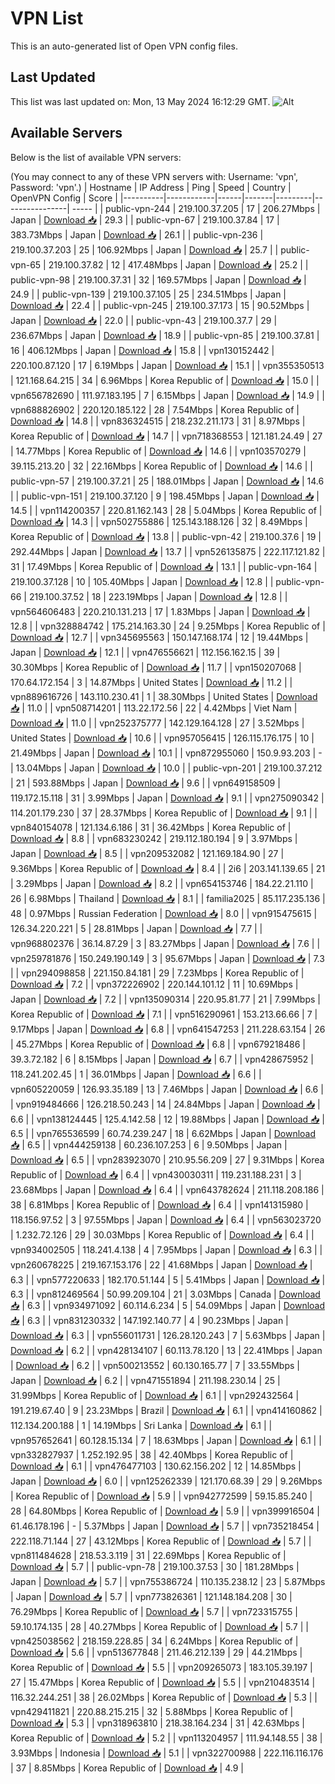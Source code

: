# VPN List

This is an auto-generated list of Open VPN config files.

## Last Updated

This list was last updated on: Mon, 13 May 2024 16:12:29 GMT.
![Alt](https://repobeats.axiom.co/api/embed/186b98318ef1479477931607c1ad7d823f12451f.svg "Repobeats analytics image")

## Available Servers

Below is the list of available VPN servers:

(You may connect to any of these VPN servers with: Username: 'vpn', Password: 'vpn'.)
| Hostname | IP Address | Ping | Speed | Country | OpenVPN Config | Score |
|----------|------------|------|-------|---------|----------------| ----- |
| public-vpn-244 | 219.100.37.205 | 17 | 206.27Mbps | Japan | [Download 📥](./configs/server_0_JP.ovpn) | 29.3 |
| public-vpn-67 | 219.100.37.84 | 17 | 383.73Mbps | Japan | [Download 📥](./configs/server_1_JP.ovpn) | 26.1 |
| public-vpn-236 | 219.100.37.203 | 25 | 106.92Mbps | Japan | [Download 📥](./configs/server_2_JP.ovpn) | 25.7 |
| public-vpn-65 | 219.100.37.82 | 12 | 417.48Mbps | Japan | [Download 📥](./configs/server_3_JP.ovpn) | 25.2 |
| public-vpn-98 | 219.100.37.31 | 32 | 169.57Mbps | Japan | [Download 📥](./configs/server_4_JP.ovpn) | 24.9 |
| public-vpn-139 | 219.100.37.105 | 25 | 234.51Mbps | Japan | [Download 📥](./configs/server_5_JP.ovpn) | 22.4 |
| public-vpn-245 | 219.100.37.173 | 15 | 90.52Mbps | Japan | [Download 📥](./configs/server_6_JP.ovpn) | 22.0 |
| public-vpn-43 | 219.100.37.7 | 29 | 236.67Mbps | Japan | [Download 📥](./configs/server_7_JP.ovpn) | 18.9 |
| public-vpn-85 | 219.100.37.81 | 16 | 406.12Mbps | Japan | [Download 📥](./configs/server_8_JP.ovpn) | 15.8 |
| vpn130152442 | 220.100.87.120 | 17 | 6.19Mbps | Japan | [Download 📥](./configs/server_9_JP.ovpn) | 15.1 |
| vpn355350513 | 121.168.64.215 | 34 | 6.96Mbps | Korea Republic of | [Download 📥](./configs/server_10_KR.ovpn) | 15.0 |
| vpn656782690 | 111.97.183.195 | 7 | 6.15Mbps | Japan | [Download 📥](./configs/server_11_JP.ovpn) | 14.9 |
| vpn688826902 | 220.120.185.122 | 28 | 7.54Mbps | Korea Republic of | [Download 📥](./configs/server_12_KR.ovpn) | 14.8 |
| vpn836324515 | 218.232.211.173 | 31 | 8.97Mbps | Korea Republic of | [Download 📥](./configs/server_13_KR.ovpn) | 14.7 |
| vpn718368553 | 121.181.24.49 | 27 | 14.77Mbps | Korea Republic of | [Download 📥](./configs/server_14_KR.ovpn) | 14.6 |
| vpn103570279 | 39.115.213.20 | 32 | 22.16Mbps | Korea Republic of | [Download 📥](./configs/server_15_KR.ovpn) | 14.6 |
| public-vpn-57 | 219.100.37.21 | 25 | 188.01Mbps | Japan | [Download 📥](./configs/server_16_JP.ovpn) | 14.6 |
| public-vpn-151 | 219.100.37.120 | 9 | 198.45Mbps | Japan | [Download 📥](./configs/server_17_JP.ovpn) | 14.5 |
| vpn114200357 | 220.81.162.143 | 28 | 5.04Mbps | Korea Republic of | [Download 📥](./configs/server_18_KR.ovpn) | 14.3 |
| vpn502755886 | 125.143.188.126 | 32 | 8.49Mbps | Korea Republic of | [Download 📥](./configs/server_19_KR.ovpn) | 13.8 |
| public-vpn-42 | 219.100.37.6 | 19 | 292.44Mbps | Japan | [Download 📥](./configs/server_20_JP.ovpn) | 13.7 |
| vpn526135875 | 222.117.121.82 | 31 | 17.49Mbps | Korea Republic of | [Download 📥](./configs/server_21_KR.ovpn) | 13.1 |
| public-vpn-164 | 219.100.37.128 | 10 | 105.40Mbps | Japan | [Download 📥](./configs/server_22_JP.ovpn) | 12.8 |
| public-vpn-66 | 219.100.37.52 | 18 | 223.19Mbps | Japan | [Download 📥](./configs/server_23_JP.ovpn) | 12.8 |
| vpn564606483 | 220.210.131.213 | 17 | 1.83Mbps | Japan | [Download 📥](./configs/server_24_JP.ovpn) | 12.8 |
| vpn328884742 | 175.214.163.30 | 24 | 9.25Mbps | Korea Republic of | [Download 📥](./configs/server_25_KR.ovpn) | 12.7 |
| vpn345695563 | 150.147.168.174 | 12 | 19.44Mbps | Japan | [Download 📥](./configs/server_26_JP.ovpn) | 12.1 |
| vpn476556621 | 112.156.162.15 | 39 | 30.30Mbps | Korea Republic of | [Download 📥](./configs/server_27_KR.ovpn) | 11.7 |
| vpn150207068 | 170.64.172.154 | 3 | 14.87Mbps | United States | [Download 📥](./configs/server_28_US.ovpn) | 11.2 |
| vpn889616726 | 143.110.230.41 | 1 | 38.30Mbps | United States | [Download 📥](./configs/server_29_US.ovpn) | 11.0 |
| vpn508714201 | 113.22.172.56 | 22 | 4.42Mbps | Viet Nam | [Download 📥](./configs/server_30_VN.ovpn) | 11.0 |
| vpn252375777 | 142.129.164.128 | 27 | 3.52Mbps | United States | [Download 📥](./configs/server_31_US.ovpn) | 10.6 |
| vpn957056415 | 126.115.176.175 | 10 | 21.49Mbps | Japan | [Download 📥](./configs/server_32_JP.ovpn) | 10.1 |
| vpn872955060 | 150.9.93.203 | - | 13.04Mbps | Japan | [Download 📥](./configs/server_33_JP.ovpn) | 10.0 |
| public-vpn-201 | 219.100.37.212 | 21 | 593.88Mbps | Japan | [Download 📥](./configs/server_34_JP.ovpn) | 9.6 |
| vpn649158509 | 119.172.15.118 | 31 | 3.99Mbps | Japan | [Download 📥](./configs/server_35_JP.ovpn) | 9.1 |
| vpn275090342 | 114.201.179.230 | 37 | 28.37Mbps | Korea Republic of | [Download 📥](./configs/server_36_KR.ovpn) | 9.1 |
| vpn840154078 | 121.134.6.186 | 31 | 36.42Mbps | Korea Republic of | [Download 📥](./configs/server_37_KR.ovpn) | 8.8 |
| vpn683230242 | 219.112.180.194 | 9 | 3.97Mbps | Japan | [Download 📥](./configs/server_38_JP.ovpn) | 8.5 |
| vpn209532082 | 121.169.184.90 | 27 | 9.36Mbps | Korea Republic of | [Download 📥](./configs/server_39_KR.ovpn) | 8.4 |
| 2i6 | 203.141.139.65 | 21 | 3.29Mbps | Japan | [Download 📥](./configs/server_40_JP.ovpn) | 8.2 |
| vpn654153746 | 184.22.21.110 | 26 | 6.98Mbps | Thailand | [Download 📥](./configs/server_41_TH.ovpn) | 8.1 |
| familia2025 | 85.117.235.136 | 48 | 0.97Mbps | Russian Federation | [Download 📥](./configs/server_42_RU.ovpn) | 8.0 |
| vpn915475615 | 126.34.220.221 | 5 | 28.81Mbps | Japan | [Download 📥](./configs/server_43_JP.ovpn) | 7.7 |
| vpn968802376 | 36.14.87.29 | 3 | 83.27Mbps | Japan | [Download 📥](./configs/server_44_JP.ovpn) | 7.6 |
| vpn259781876 | 150.249.190.149 | 3 | 95.67Mbps | Japan | [Download 📥](./configs/server_45_JP.ovpn) | 7.3 |
| vpn294098858 | 221.150.84.181 | 29 | 7.23Mbps | Korea Republic of | [Download 📥](./configs/server_46_KR.ovpn) | 7.2 |
| vpn372226902 | 220.144.101.12 | 11 | 10.69Mbps | Japan | [Download 📥](./configs/server_47_JP.ovpn) | 7.2 |
| vpn135090314 | 220.95.81.77 | 21 | 7.99Mbps | Korea Republic of | [Download 📥](./configs/server_48_KR.ovpn) | 7.1 |
| vpn516290961 | 153.213.66.66 | 7 | 9.17Mbps | Japan | [Download 📥](./configs/server_49_JP.ovpn) | 6.8 |
| vpn641547253 | 211.228.63.154 | 26 | 45.27Mbps | Korea Republic of | [Download 📥](./configs/server_50_KR.ovpn) | 6.8 |
| vpn679218486 | 39.3.72.182 | 6 | 8.15Mbps | Japan | [Download 📥](./configs/server_51_JP.ovpn) | 6.7 |
| vpn428675952 | 118.241.202.45 | 1 | 36.01Mbps | Japan | [Download 📥](./configs/server_52_JP.ovpn) | 6.6 |
| vpn605220059 | 126.93.35.189 | 13 | 7.46Mbps | Japan | [Download 📥](./configs/server_53_JP.ovpn) | 6.6 |
| vpn919484666 | 126.218.50.243 | 14 | 24.84Mbps | Japan | [Download 📥](./configs/server_54_JP.ovpn) | 6.6 |
| vpn138124445 | 125.4.142.58 | 12 | 19.88Mbps | Japan | [Download 📥](./configs/server_55_JP.ovpn) | 6.5 |
| vpn765536599 | 60.74.239.247 | 18 | 6.62Mbps | Japan | [Download 📥](./configs/server_56_JP.ovpn) | 6.5 |
| vpn444259138 | 60.236.107.253 | 6 | 9.50Mbps | Japan | [Download 📥](./configs/server_57_JP.ovpn) | 6.5 |
| vpn283923070 | 210.95.56.209 | 27 | 9.31Mbps | Korea Republic of | [Download 📥](./configs/server_58_KR.ovpn) | 6.4 |
| vpn430030311 | 119.231.188.231 | 3 | 23.68Mbps | Japan | [Download 📥](./configs/server_59_JP.ovpn) | 6.4 |
| vpn643782624 | 211.118.208.186 | 38 | 6.81Mbps | Korea Republic of | [Download 📥](./configs/server_60_KR.ovpn) | 6.4 |
| vpn141315980 | 118.156.97.52 | 3 | 97.55Mbps | Japan | [Download 📥](./configs/server_61_JP.ovpn) | 6.4 |
| vpn563023720 | 1.232.72.126 | 29 | 30.03Mbps | Korea Republic of | [Download 📥](./configs/server_62_KR.ovpn) | 6.4 |
| vpn934002505 | 118.241.4.138 | 4 | 7.95Mbps | Japan | [Download 📥](./configs/server_63_JP.ovpn) | 6.3 |
| vpn260678225 | 219.167.153.176 | 22 | 41.68Mbps | Japan | [Download 📥](./configs/server_64_JP.ovpn) | 6.3 |
| vpn577220633 | 182.170.51.144 | 5 | 5.41Mbps | Japan | [Download 📥](./configs/server_65_JP.ovpn) | 6.3 |
| vpn812469564 | 50.99.209.104 | 21 | 3.03Mbps | Canada | [Download 📥](./configs/server_66_CA.ovpn) | 6.3 |
| vpn934971092 | 60.114.6.234 | 5 | 54.09Mbps | Japan | [Download 📥](./configs/server_67_JP.ovpn) | 6.3 |
| vpn831230332 | 147.192.140.77 | 4 | 90.23Mbps | Japan | [Download 📥](./configs/server_68_JP.ovpn) | 6.3 |
| vpn556011731 | 126.28.120.243 | 7 | 5.63Mbps | Japan | [Download 📥](./configs/server_69_JP.ovpn) | 6.2 |
| vpn428134107 | 60.113.78.120 | 13 | 22.41Mbps | Japan | [Download 📥](./configs/server_70_JP.ovpn) | 6.2 |
| vpn500213552 | 60.130.165.77 | 7 | 33.55Mbps | Japan | [Download 📥](./configs/server_71_JP.ovpn) | 6.2 |
| vpn471551894 | 211.198.230.14 | 25 | 31.99Mbps | Korea Republic of | [Download 📥](./configs/server_72_KR.ovpn) | 6.1 |
| vpn292432564 | 191.219.67.40 | 9 | 23.23Mbps | Brazil | [Download 📥](./configs/server_73_BR.ovpn) | 6.1 |
| vpn414160862 | 112.134.200.188 | 1 | 14.19Mbps | Sri Lanka | [Download 📥](./configs/server_74_LK.ovpn) | 6.1 |
| vpn957652641 | 60.128.15.134 | 7 | 18.63Mbps | Japan | [Download 📥](./configs/server_75_JP.ovpn) | 6.1 |
| vpn332827937 | 1.252.192.95 | 38 | 42.40Mbps | Korea Republic of | [Download 📥](./configs/server_76_KR.ovpn) | 6.1 |
| vpn476477103 | 130.62.156.202 | 12 | 14.85Mbps | Japan | [Download 📥](./configs/server_77_JP.ovpn) | 6.0 |
| vpn125262339 | 121.170.68.39 | 29 | 9.26Mbps | Korea Republic of | [Download 📥](./configs/server_78_KR.ovpn) | 5.9 |
| vpn942772599 | 59.15.85.240 | 28 | 64.80Mbps | Korea Republic of | [Download 📥](./configs/server_79_KR.ovpn) | 5.9 |
| vpn399916504 | 61.46.178.196 | - | 5.37Mbps | Japan | [Download 📥](./configs/server_80_JP.ovpn) | 5.7 |
| vpn735218454 | 222.118.71.144 | 27 | 43.12Mbps | Korea Republic of | [Download 📥](./configs/server_81_KR.ovpn) | 5.7 |
| vpn811484628 | 218.53.3.119 | 31 | 22.69Mbps | Korea Republic of | [Download 📥](./configs/server_82_KR.ovpn) | 5.7 |
| public-vpn-78 | 219.100.37.53 | 30 | 181.28Mbps | Japan | [Download 📥](./configs/server_83_JP.ovpn) | 5.7 |
| vpn755386724 | 110.135.238.12 | 23 | 5.87Mbps | Japan | [Download 📥](./configs/server_84_JP.ovpn) | 5.7 |
| vpn773826361 | 121.148.184.208 | 30 | 76.29Mbps | Korea Republic of | [Download 📥](./configs/server_85_KR.ovpn) | 5.7 |
| vpn723315755 | 59.10.174.135 | 28 | 40.27Mbps | Korea Republic of | [Download 📥](./configs/server_86_KR.ovpn) | 5.7 |
| vpn425038562 | 218.159.228.85 | 34 | 6.24Mbps | Korea Republic of | [Download 📥](./configs/server_87_KR.ovpn) | 5.6 |
| vpn513677848 | 211.46.212.139 | 29 | 44.21Mbps | Korea Republic of | [Download 📥](./configs/server_88_KR.ovpn) | 5.5 |
| vpn209265073 | 183.105.39.197 | 27 | 15.47Mbps | Korea Republic of | [Download 📥](./configs/server_89_KR.ovpn) | 5.5 |
| vpn210483514 | 116.32.244.251 | 38 | 26.02Mbps | Korea Republic of | [Download 📥](./configs/server_90_KR.ovpn) | 5.3 |
| vpn429411821 | 220.88.215.215 | 32 | 5.88Mbps | Korea Republic of | [Download 📥](./configs/server_91_KR.ovpn) | 5.3 |
| vpn318963810 | 218.38.164.234 | 31 | 42.63Mbps | Korea Republic of | [Download 📥](./configs/server_92_KR.ovpn) | 5.2 |
| vpn113204957 | 111.94.148.55 | 38 | 3.93Mbps | Indonesia | [Download 📥](./configs/server_93_ID.ovpn) | 5.1 |
| vpn322700988 | 222.116.116.176 | 37 | 8.85Mbps | Korea Republic of | [Download 📥](./configs/server_94_KR.ovpn) | 4.9 |

